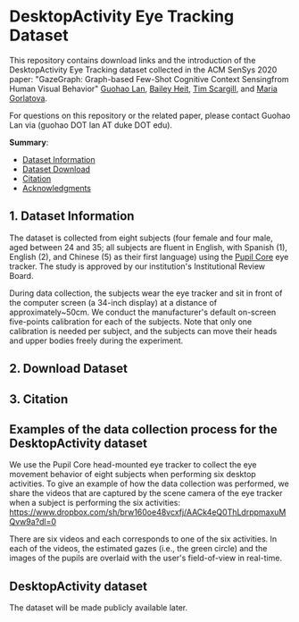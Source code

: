 # DesktopActivity Eye Tracking Dataset

This repository contains download links and the introduction of the DesktopActivity Eye Tracking dataset collected in the ACM SenSys 2020 paper: "GazeGraph: Graph-based Few-Shot Cognitive Context Sensingfrom Human Visual Behavior" [Guohao Lan](https://guohao.netlify.app/), [Bailey Heit](https://www.linkedin.com/in/bailey-heit-b35a23152/), [Tim Scargill](https://sites.duke.edu/timscargill/), and [Maria Gorlatova](https://maria.gorlatova.com/). 

For questions on this repository or the related paper, please contact Guohao Lan via (guohao DOT lan AT duke DOT edu).

**Summary**:

* [Dataset Information](#1)
* [Dataset Download](#2)
* [Citation](#3)
* [Acknowledgments](#4)

## 1. <span id="1">Dataset Information</span>

The dataset is collected from eight subjects (four female and four male, aged between 24 and 35; all subjects are fluent in English, with Spanish (1), English (2), and Chinese (5) as their first language) using the [Pupil Core](https://pupil-labs.com/products/core/) eye tracker. The study is approved by our institution's Institutional Review Board. 

During data collection, the subjects wear the eye tracker and sit in front of the computer screen (a 34-inch display) at a distance of approximately~50cm. We conduct the manufacturer's default on-screen five-points calibration for each of the subjects. Note that only one calibration is needed per subject, and the subjects can move their heads and upper bodies freely during the experiment. 

## 2. <span id="1">Download Dataset</span>

## 3. <span id="1">Citation</span>


## Examples of the data collection process for the DesktopActivity dataset
We use the Pupil Core head-mounted eye tracker to collect the eye movement behavior of eight subjects when performing six desktop activities. To give an example of how the data collection was performed, we share the videos that are captured by the scene camera of the eye tracker when a subject is performing the six activities: https://www.dropbox.com/sh/brw160oe48vcxfj/AACk4eQ0ThLdrppmaxuMQvw9a?dl=0

There are six videos and each corresponds to one of the six activities. In each of the videos, the estimated gazes (i.e., the green circle) and the images of the pupils are overlaid with the user's field-of-view in real-time. 

## DesktopActivity dataset
The dataset will be made publicly available later.


